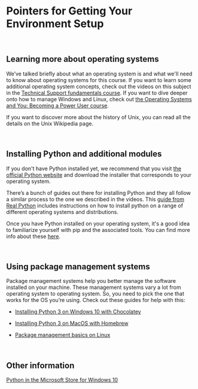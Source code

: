 # Pointers for Getting Your Environment Setup

<br>

## Learning more about operating systems

We’ve talked briefly about what an operating system is and what we'll need to know about operating systems for this course. If you want to learn some additional operating system concepts, check out the videos on this subject in the 
[Technical Support fundamentals course](https://www.coursera.org/lecture/technical-support-fundamentals/module-introduction-I3n9l). If you want to dive deeper onto how to manage Windows and Linux, check out [the Operating Systems and You: Becoming a Power User course](https://www.coursera.org/learn/os-power-user).

If you want to discover more about the history of Unix, you can read all the details on the Unix 
Wikipedia page.

<br>

## Installing Python and additional modules

If you don't have Python installed yet, we recommend that you visit [the 
official Python website](http://www.python.org/) and download the installer that corresponds to your operating system.

There’s a bunch of guides out there for installing Python and they all follow a similar process to the one we described in the videos. This [guide from Real Python](https://realpython.com/installing-python/)
includes instructions on how to install python on a range of different operating systems and distributions.

Once you have Python installed on your operating system, it's a good idea to familiarize yourself with pip and the associated tools. You can find more info about these [here](https://packaging.python.org/guides/installing-using-pip-and-virtual-environments/).

<br>

## Using package management systems

Package management systems help you better manage the software installed on your machine. These management systems vary a lot from operating system to operating system. So, you need to pick the one that works for the OS you’re using. Check out these guides for help with this: 

* [Installing Python 3 on Windows 10 with Chocolatey](https://www.digitalocean.com/community/tutorials/how-to-install-python-3-and-set-up-a-local-programming-environment-on-windows-10)

* [Installing Python 3 on MacOS with Homebrew](https://programwithus.com/learn/python/install-python3-mac)

* [Package management basics on Linux](https://www.digitalocean.com/community/tutorials/package-management-basics-apt-yum-dnf-pkg)

<br>

## Other information

[Python in the Microsoft Store for Windows 10](https://devblogs.microsoft.com/python/python-in-the-windows-10-may-2019-update/)
